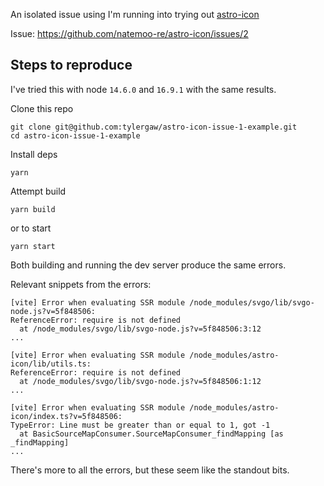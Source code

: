 An isolated issue using I'm running into trying out [astro-icon](https://github.com/natemoo-re/astro-icon)

Issue: https://github.com/natemoo-re/astro-icon/issues/2

## Steps to reproduce

I've tried this with node `14.6.0` and `16.9.1` with the same results.

Clone this repo

```
git clone git@github.com:tylergaw/astro-icon-issue-1-example.git
cd astro-icon-issue-1-example
```

Install deps

```
yarn
```

Attempt build

```
yarn build
```

or to start

```
yarn start
```

Both building and running the dev server produce the same errors.

Relevant snippets from the errors:

```
[vite] Error when evaluating SSR module /node_modules/svgo/lib/svgo-node.js?v=5f848506:
ReferenceError: require is not defined
  at /node_modules/svgo/lib/svgo-node.js?v=5f848506:3:12
...
```

```
[vite] Error when evaluating SSR module /node_modules/astro-icon/lib/utils.ts:
ReferenceError: require is not defined
  at /node_modules/svgo/lib/svgo-node.js?v=5f848506:1:12
...
```

```
[vite] Error when evaluating SSR module /node_modules/astro-icon/index.ts?v=5f848506:
TypeError: Line must be greater than or equal to 1, got -1
  at BasicSourceMapConsumer.SourceMapConsumer_findMapping [as _findMapping]
...
```

There's more to all the errors, but these seem like the standout bits.
